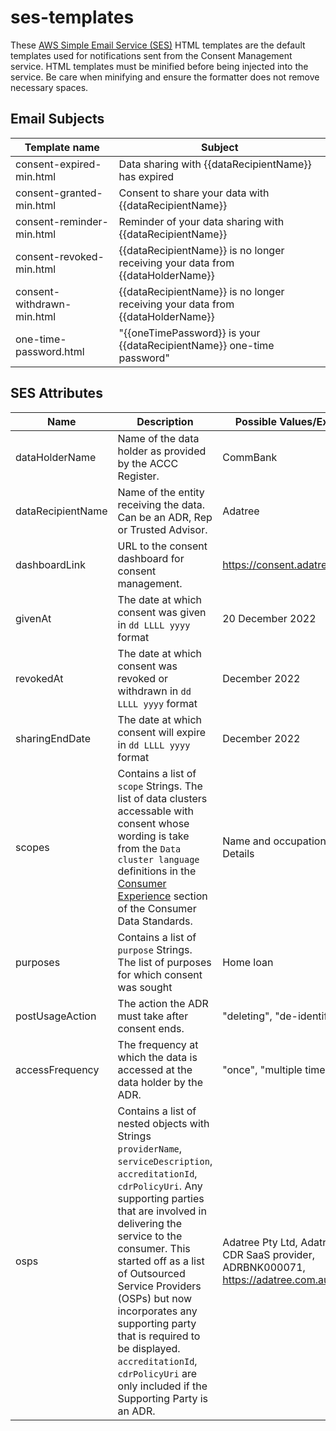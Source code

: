 # ses-templates

These [AWS Simple Email Service (SES)](https://aws.amazon.com/ses/) HTML templates are the default templates used for notifications sent from the Consent Management service. HTML templates must be minified before being injected into the service. Be care when minifying and ensure the formatter does not remove necessary spaces.

## Email Subjects

| Template name | Subject |
|-|-|
| consent-expired-min.html | Data sharing with {{dataRecipientName}} has expired |
| consent-granted-min.html | Consent to share your data with {{dataRecipientName}} |
| consent-reminder-min.html | Reminder of your data sharing with {{dataRecipientName}} |
| consent-revoked-min.html | {{dataRecipientName}} is no longer receiving your data from {{dataHolderName}} |
| consent-withdrawn-min.html | {{dataRecipientName}} is no longer receiving your data from {{dataHolderName}} |
| one-time-password.html | "{{oneTimePassword}} is your {{dataRecipientName}} one-time password" |

## SES Attributes

| Name | Description | Possible Values/Examples |
|-|-|-|
| dataHolderName | Name of the data holder as provided by the ACCC Register. | CommBank |
| dataRecipientName | Name of the entity receiving the data. Can be an ADR, Rep or Trusted Advisor. | Adatree |
| dashboardLink | URL to the consent dashboard for consent management. | https://consent.adatree.au |
| givenAt | The date at which consent was given in `dd LLLL yyyy` format | 20 December 2022 |
| revokedAt | The date at which consent was revoked or withdrawn in `dd LLLL yyyy` format  | December 2022 |
| sharingEndDate | The date at which consent will expire in `dd LLLL yyyy` format | December 2022 |
| scopes | Contains a list of `scope` Strings. The list of data clusters accessable with consent whose wording is take from the `Data cluster language` definitions in the [Consumer Experience](https://consumerdatastandardsaustralia.github.io/standards/#consumer-experience) section of the Consumer Data Standards. | Name and occupation, Contact Details|
| purposes | Contains a list of `purpose` Strings. The list of purposes for which consent was sought | Home loan |
| postUsageAction | The action the ADR must take after consent ends. | "deleting", "de-identifying" |
| accessFrequency | The frequency at which the data is accessed at the data holder by the ADR. | "once", "multiple times" |
| osps |Contains a list of nested objects with Strings `providerName`, `serviceDescription`, `accreditationId`, `cdrPolicyUri`. Any supporting parties that are involved in delivering the service to the consumer. This started off as a list of Outsourced Service Providers (OSPs) but now incorporates any supporting party that is required to be displayed. `accreditationId`, `cdrPolicyUri` are only included if the Supporting Party is an ADR. | Adatree Pty Ltd, Adatree is a CDR SaaS provider, ADRBNK000071, https://adatree.com.au/cdrpolicy|